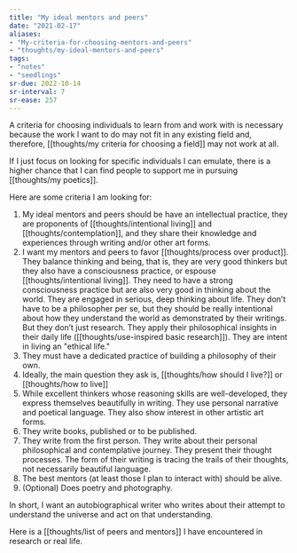 ```yaml
---
title: "My ideal mentors and peers"
date: "2021-02-17"
aliases:
- "My-criteria-for-choosing-mentors-and-peers"
- "thoughts/my-ideal-mentors-and-peers"
tags:
- "notes"
- "seedlings"
sr-due: 2022-10-14
sr-interval: 7
sr-ease: 257
---
```


A criteria for choosing individuals to learn from and work with is necessary because the work I want to do may not fit in any existing field and, therefore, [[thoughts/my criteria for choosing a field]] may not work at all.

If I just focus on looking for specific individuals I can emulate, there is a higher chance that I can find people to support me in pursuing [[thoughts/my poetics]].

Here are some criteria I am looking for:

1. My ideal mentors and peers should be have an intellectual practice, they are proponents of [[thoughts/intentional living]] and [[thoughts/contemplation]], and they share their knowledge and experiences through writing and/or other art forms.
2. I want my mentors and peers to favor [[thoughts/process over product]]. They balance thinking and being, that is, they are very good thinkers but they also have a consciousness practice, or espouse [[thoughts/intentional living]]. They need to have a strong consciousness practice but are also very good in thinking about the world. They are engaged in serious, deep thinking about life. They don’t have to be a philosopher per se, but they should be really intentional about how they understand the world as demonstrated by their writings. But they don’t just research. They apply their philosophical insights in their daily life ([[thoughts/use-inspired basic research]]). They are intent in living an "ethical life."
3. They must have a dedicated practice of building a philosophy of their own.
4. Ideally, the main question they ask is, [[thoughts/how should I live?]] or [[thoughts/how to live]]
5. While excellent thinkers whose reasoning skills are well-developed, they express themselves beautifully in writing. They use personal narrative and poetical language. They also show interest in other artistic art forms.
6. They write books, published or to be published.
7. They write from the first person. They write about their personal philosophical and contemplative journey. They present their thought processes. The form of their writing is tracing the trails of their thoughts, not necessarily beautiful language.
8. The best mentors (at least those I plan to interact with) should be alive.
9. (Optional) Does poetry and photography.

In short, I want an autobiographical writer who writes about their attempt to understand the universe and act on that understanding.

Here is a [[thoughts/list of peers and mentors]] I have encountered in research or real life.

